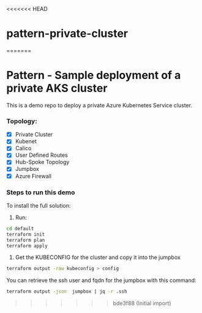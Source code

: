 <<<<<<< HEAD
# pattern-private-cluster
=======
# Pattern - Sample deployment of a private AKS cluster

This is a demo repo to deploy a private Azure Kubernetes Service cluster.

### Topology: 

 - [x] Private Cluster
 - [x] Kubenet
 - [x] Calico
 - [x] User Defined Routes
 - [x] Hub-Spoke Topology
 - [x] Jumpbox
 - [x] Azure Firewall
 
### Steps to run this demo

To install the full solution:

1. Run:

```bash
cd default
terraform init
terraform plan
terraform apply
```

1. Get the KUBECONFIG for the cluster and copy it into the jumpbox

```bash
terraform output -raw kubeconfig > config
```

You can retrieve the ssh user and fqdn for the jumpbox with this command:

```bash
terraform output -json  jumpbox | jq -r .ssh
```
>>>>>>> bde3f88 (Initial import)

